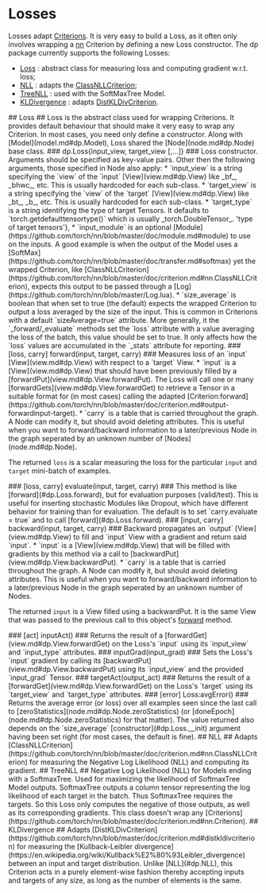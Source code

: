 # Losses #
Losses adapt [Criterions](https://github.com/torch/nn/blob/master/doc/criterion.md#nn.Criterion). It is very easy to build a Loss, as it often only involves wrapping a [nn](https://github.com/torch/nn/blob/master/README.md) Criterion by defining a new Loss constructor. The dp package currently supports the following Losses:
 * [Loss](#dp.Loss) : abstract class for measuring loss and computing gradient w.r.t. loss;
 * [NLL](#dp.NLL) : adapts the [ClassNLLCriterion](https://github.com/torch/nn/blob/master/doc/criterion.md#nn.ClassNLLCriterion);
 * [TreeNLL](#dp.TreeNLL) : used with the SoftMaxTree Model.
 * [KLDivergence](#dp.KLDivergence) : adapts [DistKLDivCriterion](https://github.com/torch/nn/blob/master/doc/criterion.md#distkldivcriterion).

<a name="dp.Loss"/>
## Loss ##
Loss is the abstract class used for wrapping Criterions. It provides default behaviour that should make it very easy to wrap any Criterion. In most cases, you need only define a constructor. Along with [Model](model.md#dp.Model), Loss shared the [Node](node.md#dp.Node) base class.

<a name="dp.Loss.__init"/>
### dp.Loss{input_view, target_view [,...]} ###
Loss constructor. Arguments should be specified as key-value pairs. Other then the following arguments, those specified in Node also apply:
 * `input_view` is a string specifying the `view` of the `input` [View](view.md#dp.View) like _bf_, _bhwc_, etc.  This is usually hardcoded for each sub-class.
 * `target_view` is a string specifying the `view` of the `target` [View](view.md#dp.View) like _bt_, _b_, etc. This is usually hardcoded for each sub-class.
 * `target_type` is a string identifying the type of target Tensors. It defaults to `torch.getdefaulttensortype()` which is usually _torch.DoubleTensor_.
 'type of target tensors'},
 * `input_module` is an optional [Module](https://github.com/torch/nn/blob/master/doc/module.md#module) to use on the inputs. A good example is when the output of the Model uses a [SoftMax](https://github.com/torch/nn/blob/master/doc/transfer.md#softmax) yet the wrapped Criterion, like [ClassNLLCriterion](https://github.com/torch/nn/blob/master/doc/criterion.md#nn.ClassNLLCriterion), expects this output to be passed through a [Log](https://github.com/torch/nn/blob/master/Log.lua).
 * `size_average` is boolean that when set to true (the default) expects the wrapped Criterion to output a loss averaged by the size of the input. This is common in Criterions with a default `sizeAverage=true` attribute. More generally, it the `_forward/_evaluate` methods set the `loss` attribute with a value averaging the loss of the batch, this value should be set to true. It only affects how the `loss` values are accumulated in the `_stats` attribute for reporting.

<a name="dp.Loss.forward"/>
### [loss, carry] forward(input, target, carry) ###
Measures loss of an `input` [View](view.md#dp.View) with respect to a `target` View.
 * `input` is a [View](view.md#dp.View) that should have been previously filled by a [forwardPut](view.md#dp.View.forwardPut). The Loss will call one or many [forwardGets](view.md#dp.View.forwardGet) to retrieve a Tensor in a suitable format for (in most cases) calling the adapted [Criterion:forward](https://github.com/torch/nn/blob/master/doc/criterion.md#output-forwardinput-target).
 * `carry` is a table that is carried throughout the graph. A Node can modify it, but should avoid deleting attributes. This is useful when you want to forward/backward information to a later/previous Node in the graph seperated by an unknown number of [Nodes](node.md#dp.Node).

The returned `loss` is a scalar measuring the loss for the particular `input` and `target` mini-batch of examples.

<a name="dp.Loss.evaluate"/>
### [loss, carry] evaluate(input, target, carry) ###
This method is like [forward](#dp.Loss.forward), but for evaluation purposes (valid/test).
This is useful for inserting stochastic Modules like Dropout, which have 
different behavior for training than for evaluation. The default is to set 
`carry.evaluate = true` and to call [forward](#dp.Loss.forward).

<a name="dp.Loss.backward"/>
### [input, carry] backward(input, target, carry) ###
Backward propagates an `output` [View](view.md#dp.View) to fill and `input` View with a gradient and return said `input`.
 * `input` is a [View](view.md#dp.View) that will be filled with gradients by this method via a call to  [backwardPut](view.md#dp.View.backwardPut).
 * `carry` is a table that is carried throughout the graph. A Node can modify it, but should avoid deleting attributes. This is useful when you want to forward/backward information to a later/previous Node in the graph seperated by an unknown number of Nodes.

The returned `input` is a View filled using a backwardPut. It is the same View that was passed to the previous call to this object's [forward](#dp.Loss.forward) method.

<a name='dp.Loss.inputAct'/>
### [act] inputAct() ###
Returns the result of a [forwardGet](view.md#dp.View.forwardGet) on the Loss's `input` 
using its `input_view` and `input_type` attributes.

<a name='dp.Loss.inputGrad'/>
### inputGrad(input_grad) ###
Sets the Loss's `input` gradient by calling its [backwardPut](view.md#dp.View.backwardPut) using its `input_view` 
and the provided `input_grad` Tensor.

<a name='dp.Loss.targetAct'/>
### targetAct(output_act) ###
Returns the result of a [forwardGet](view.md#dp.View.forwardGet) on the Loss's `target` 
using its `target_view` and `target_type` attributes.

<a name='dp.Loss.avgError'/>
### [error] Loss:avgError() ###
Returns the average error (or loss) over all examples seen since the last call to [zeroStatistics](node.md#dp.Node.zeroStatistics) (or [doneEpoch](node.md#dp.Node.zeroStatistics) for that matter).
The value returned also depends on the `size_average` [constructor](#dp.Loss.__init) argument having been set right (for most cases, the default is fine).

<a name="dp.NLL"/>
## NLL ##
Adapts [ClassNLLCriterion](https://github.com/torch/nn/blob/master/doc/criterion.md#nn.ClassNLLCriterion) for measuring the Negative Log Likelihood (NLL) and computing its gradient.


<a name="dp.TreeNLL"/>
## TreeNLL ##
Negative Log Likelihood (NLL) for Models ending with a SoftmaxTree. Used for maximizing the likelihood of SoftmaxTree Model outputs. SoftmaxTree outputs a column tensor representing the log likelihood of each target in the batch. Thus SoftmaxTree requires the targets. So this Loss only computes the negative of those outputs, as well as its corresponding gradients. This class doesn't wrap any [Criterions](https://github.com/torch/nn/blob/master/doc/criterion.md#nn.Criterion).

<a name="dp.KLDivergence"/>
## KLDivergence ##
Adapts [DistKLDivCriterion](https://github.com/torch/nn/blob/master/doc/criterion.md#distkldivcriterion) for measuring the [Kullback-Leibler divergence](https://en.wikipedia.org/wiki/Kullback%E2%80%93Leibler_divergence) between an input and target distribution. Unlike [NLL](#dp.NLL), this Criterion acts in a purely element-wise fashion thereby accepting inputs and targets of any size, as long as the number of elements is the same.

